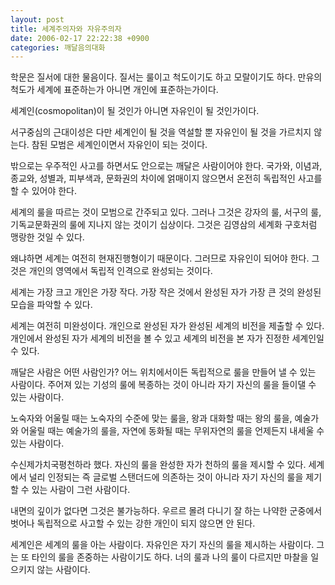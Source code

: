 ```yaml
---
layout: post
title: 세계주의자와 자유주의자
date: 2006-02-17 22:22:38 +0900
categories: 깨달음의대화
---
```

학문은 질서에 대한 물음이다. 질서는 룰이고 척도이기도 하고 모랄이기도 하다. 만유의 척도가 세계에 표준하는가 아니면 개인에 표준하는가이다. 
  

  
세계인(cosmopolitan)이 될 것인가 아니면 자유인이 될 것인가이다. 
  

  
서구중심의 근대이성은 다만 세계인이 될 것을 역설할 뿐 자유인이 될 것을 가르치지 않는다. 참된 모범은 세계인이면서 자유인이 되는 것이다. 
  

  
밖으로는 우주적인 사고를 하면서도 안으로는 깨달은 사람이어야 한다. 국가와, 이념과, 종교와, 성별과, 피부색과, 문화권의 차이에 얽매이지 않으면서 온전히 독립적인 사고를 할 수 있어야 한다.
  

  
세계의 룰을 따르는 것이 모범으로 간주되고 있다. 그러나 그것은 강자의 룰, 서구의 룰, 기독교문화권의 룰에 지나지 않는 것이기 십상이다. 그것은 김영삼의 세계화 구호처럼 맹랑한 것일 수 있다. 
  

  
왜냐하면 세계는 여전히 현재진행형이기 때문이다. 그러므로 자유인이 되어야 한다. 그것은 개인의 영역에서 독립적 인격으로 완성되는 것이다. 
  

  
세계는 가장 크고 개인은 가장 작다. 가장 작은 것에서 완성된 자가 가장 큰 것의 완성된 모습을 파악할 수 있다.
  

  
세계는 여전히 미완성이다. 개인으로 완성된 자가 완성된 세계의 비전을 제출할 수 있다. 개인에서 완성된 자가 세계의 비전을 볼 수 있고 세계의 비전을 본 자가 진정한 세계인일 수 있다. 
  

  
깨달은 사람은 어떤 사람인가? 어느 위치에서이든 독립적으로 룰을 만들어 낼 수 있는 사람이다. 주어져 있는 기성의 룰에 복종하는 것이 아니라 자기 자신의 룰을 들이댈 수 있는 사람이다. 
  

  
노숙자와 어울릴 때는 노숙자의 수준에 맞는 룰을, 왕과 대화할 때는 왕의 룰을, 예술가와 어울릴 때는 예술가의 룰을, 자연에 동화될 때는 무위자연의 룰을 언제든지 내세울 수 있는 사람이다. 
  

  
수신제가치국평천하라 했다. 자신의 룰을 완성한 자가 천하의 룰을 제시할 수 있다. 세계에서 널리 인정되는 즉 글로벌 스탠더드에 의존하는 것이 아니라 자기 자신의 룰을 제기할 수 있는 사람이 그런 사람이다. 
  

  
내면의 깊이가 없다면 그것은 불가능하다. 우르르 몰려 다니기 잘 하는 나약한 군중에서 벗어나 독립적으로 사고할 수 있는 강한 개인이 되지 않으면 안 된다. 
  

  
세계인은 세계의 룰을 아는 사람이다. 자유인은 자기 자신의 룰을 제시하는 사람이다. 그는 또 타인의 룰을 존중하는 사람이기도 하다. 너의 룰과 나의 룰이 다르지만 마찰을 일으키지 않는 사람이다.